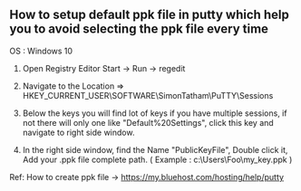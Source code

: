 ## How to setup default ppk file in putty which help you to avoid selecting the ppk file every time

OS : Windows 10

1) Open Registry Editor
   Start -> Run -> regedit

2) Navigate to the Location => HKEY_CURRENT_USER\SOFTWARE\SimonTatham\PuTTY\Sessions

3) Below the keys you will find lot of keys if you have multiple sessions, if not there will only one like "Default%20Settings", click this key and navigate to right side window.

4) In the right side window, find the Name "PublicKeyFile", Double click it, Add your .ppk file complete path. ( Example : c:\Users\Foo\my_key.ppk )

Ref: How to create ppk file -> https://my.bluehost.com/hosting/help/putty
